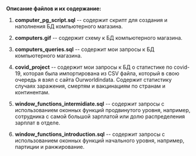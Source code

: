 **Описание файлов и их содержание:**

1. **computer_pg_script.sql** -- содержит скрипт для создания и наполнения БД компьютерного магазина.
2. **computers.gif** -- содержит схему к БД компьютерного магазина.
3. **computers_queries.sql** -- содержит мои запросы к БД компьютерного магазина.

4. **covid_project** -- содержит мои запросы к БД о статистике по covid-19, которая была импортирована из CSV файла, который в свою очередь я взял с сайта Ourworldindata. Содержит статистику случаях заражения, смертям и вакцинациям по странам и континентам.

5. **window_functions_intermidiate.sql** -- содержит запросы с использованием оконных функций продвинутого уровня, например, сотрудника с самой большой зарплатой или долю распределения зарплат в отделе.
6. **window_functions_introduction.sql** -- содержит запросы с использованием оконных функций начального уровня, например, партиции и ранжирование.
